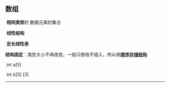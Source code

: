 ## 数组

​	**相同类型**的 数据元素的集合

​	**线性结构** 

​	**定长线性表**

​	**结构固定**：类型大小不再改变，一般只修改不插入，所以用<u>**顺序存储结构**</u>

​		int a[5]	 	<!--int类型名为a长度为5的数组-->

​		int b[5] [3]   <!--二维数组-->

------

